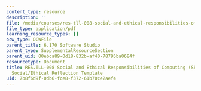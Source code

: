 ```yaml
---
content_type: resource
description: ''
file: /media/courses/res-tll-008-social-and-ethical-responsibilities-of-computing-serc-fall-2021/7b8f6d9f0db6fce8f37261b70ce2aef4_MITRESTLL-008F21-6170social.pdf
file_type: application/pdf
learning_resource_types: []
ocw_type: OCWFile
parent_title: 6.170 Software Studio
parent_type: SupplementalResourceSection
parent_uid: 00ebca89-0d18-832b-af40-78795ba0684f
resourcetype: Document
title: RES.TLL-008 Social and Ethical Responsibilities of Computing (SERC), 6.170
  Social/Ethical Reflection Template
uid: 7b8f6d9f-0db6-fce8-f372-61b70ce2aef4
---
```

